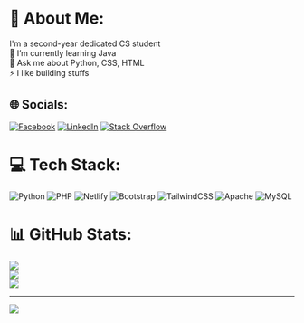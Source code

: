 # 💫 About Me:
I'm a second-year dedicated CS student<br>🌱 I’m currently learning Java<br>💬 Ask me about Python, CSS, HTML<br>⚡ I like building stuffs


## 🌐 Socials:
[![Facebook](https://img.shields.io/badge/Facebook-%231877F2.svg?logo=Facebook&logoColor=white)](https://facebook.com/charlesjordan.delacruz) [![LinkedIn](https://img.shields.io/badge/LinkedIn-%230077B5.svg?logo=linkedin&logoColor=white)](https://linkedin.com/in/charles-jordan-nalaunan-276938316) [![Stack Overflow](https://img.shields.io/badge/-Stackoverflow-FE7A16?logo=stack-overflow&logoColor=white)](https://stackoverflow.com/users/26982589) 

# 💻 Tech Stack:
![Python](https://img.shields.io/badge/python-3670A0?style=for-the-badge&logo=python&logoColor=ffdd54) ![PHP](https://img.shields.io/badge/php-%23777BB4.svg?style=for-the-badge&logo=php&logoColor=white) ![Netlify](https://img.shields.io/badge/netlify-%23000000.svg?style=for-the-badge&logo=netlify&logoColor=#00C7B7) ![Bootstrap](https://img.shields.io/badge/bootstrap-%238511FA.svg?style=for-the-badge&logo=bootstrap&logoColor=white) ![TailwindCSS](https://img.shields.io/badge/tailwindcss-%2338B2AC.svg?style=for-the-badge&logo=tailwind-css&logoColor=white) ![Apache](https://img.shields.io/badge/apache-%23D42029.svg?style=for-the-badge&logo=apache&logoColor=white) ![MySQL](https://img.shields.io/badge/mysql-4479A1.svg?style=for-the-badge&logo=mysql&logoColor=white)
# 📊 GitHub Stats:
![](https://github-readme-stats.vercel.app/api?username=cjnalaunan14&theme=dark&hide_border=false&include_all_commits=false&count_private=false)<br/>
![](https://github-readme-streak-stats.herokuapp.com/?user=cjnalaunan14&theme=dark&hide_border=false)<br/>
![](https://github-readme-stats.vercel.app/api/top-langs/?username=cjnalaunan14&theme=dark&hide_border=false&include_all_commits=false&count_private=false&layout=compact)

---
[![](https://visitcount.itsvg.in/api?id=cjnalaunan14&icon=0&color=0)](https://visitcount.itsvg.in)

<!-- Proudly created with GPRM ( https://gprm.itsvg.in ) -->
